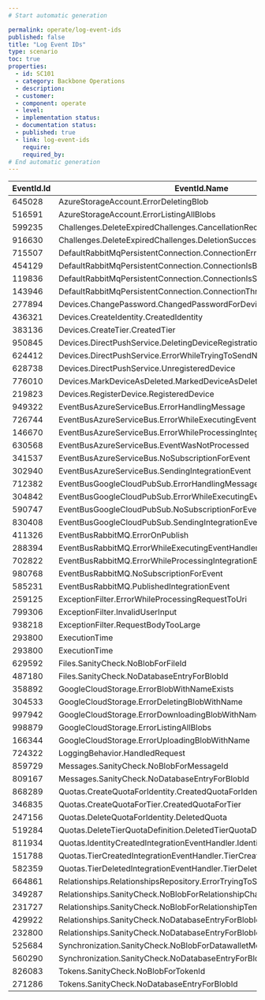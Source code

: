 ```yaml
---
# Start automatic generation

permalink: operate/log-event-ids
published: false
title: "Log Event IDs"
type: scenario
toc: true
properties:
  - id: SC101
  - category: Backbone Operations
  - description:
  - customer:
  - component: operate
  - level:
  - implementation status:
  - documentation status:
  - published: true
  - link: log-event-ids
    require:
    required_by:
# End automatic generation
---
```


| EventId.Id | EventId.Name                                                              |
| ---------- | ------------------------------------------------------------------------- |
| 645028     | AzureStorageAccount.ErrorDeletingBlob                                     |
| 516591     | AzureStorageAccount.ErrorListingAllBlobs                                  |
| 599235     | Challenges.DeleteExpiredChallenges.CancellationRequested                  |
| 916630     | Challenges.DeleteExpiredChallenges.DeletionSuccessful                     |
| 715507     | DefaultRabbitMqPersistentConnection.ConnectionError                       |
| 454129     | DefaultRabbitMqPersistentConnection.ConnectionIsBlocked                   |
| 119836     | DefaultRabbitMqPersistentConnection.ConnectionIsShutdown                  |
| 143946     | DefaultRabbitMqPersistentConnection.ConnectionThrewAnException            |
| 277894     | Devices.ChangePassword.ChangedPasswordForDevice                           |
| 436321     | Devices.CreateIdentity.CreatedIdentity                                    |
| 383136     | Devices.CreateTier.CreatedTier                                            |
| 950845     | Devices.DirectPushService.DeletingDeviceRegistration                      |
| 624412     | Devices.DirectPushService.ErrorWhileTryingToSendNotification              |
| 628738     | Devices.DirectPushService.UnregisteredDevice                              |
| 776010     | Devices.MarkDeviceAsDeleted.MarkedDeviceAsDeleted                         |
| 219823     | Devices.RegisterDevice.RegisteredDevice                                   |
| 949322     | EventBusAzureServiceBus.ErrorHandlingMessage                              |
| 726744     | EventBusAzureServiceBus.ErrorWhileExecutingEventHandlerCausingRetry       |
| 146670     | EventBusAzureServiceBus.ErrorWhileProcessingIntegrationEvent              |
| 630568     | EventBusAzureServiceBus.EventWasNotProcessed                              |
| 341537     | EventBusAzureServiceBus.NoSubscriptionForEvent                            |
| 302940     | EventBusAzureServiceBus.SendingIntegrationEvent                           |
| 712382     | EventBusGoogleCloudPubSub.ErrorHandlingMessage                            |
| 304842     | EventBusGoogleCloudPubSub.ErrorWhileExecutingEventHandlerType             |
| 590747     | EventBusGoogleCloudPubSub.NoSubscriptionForEvent                          |
| 830408     | EventBusGoogleCloudPubSub.SendingIntegrationEvent                         |
| 411326     | EventBusRabbitMQ.ErrorOnPublish                                           |
| 288394     | EventBusRabbitMQ.ErrorWhileExecutingEventHandlerType                      |
| 702822     | EventBusRabbitMQ.ErrorWhileProcessingIntegrationEvent                     |
| 980768     | EventBusRabbitMQ.NoSubscriptionForEvent                                   |
| 585231     | EventBusRabbitMQ.PublishedIntegrationEvent                                |
| 259125     | ExceptionFilter.ErrorWhileProcessingRequestToUri                          |
| 799306     | ExceptionFilter.InvalidUserInput                                          |
| 938218     | ExceptionFilter.RequestBodyTooLarge                                       |
| 293800     | ExecutionTime                                                             |
| 293800     | ExecutionTime                                                             |
| 629592     | Files.SanityCheck.NoBlobForFileId                                         |
| 487180     | Files.SanityCheck.NoDatabaseEntryForBlobId                                |
| 358892     | GoogleCloudStorage.ErrorBlobWithNameExists                                |
| 304533     | GoogleCloudStorage.ErrorDeletingBlobWithName                              |
| 997942     | GoogleCloudStorage.ErrorDownloadingBlobWithName                           |
| 998879     | GoogleCloudStorage.ErrorListingAllBlobs                                   |
| 166344     | GoogleCloudStorage.ErrorUploadingBlobWithName                             |
| 724322     | LoggingBehavior.HandledRequest                                            |
| 859729     | Messages.SanityCheck.NoBlobForMessageId                                   |
| 809167     | Messages.SanityCheck.NoDatabaseEntryForBlobId                             |
| 868289     | Quotas.CreateQuotaForIdentity.CreatedQuotaForIdentities                   |
| 346835     | Quotas.CreateQuotaForTier.CreatedQuotaForTier                             |
| 247156     | Quotas.DeleteQuotaForIdentity.DeletedQuota                                |
| 519284     | Quotas.DeleteTierQuotaDefinition.DeletedTierQuotaDefinition               |
| 811934     | Quotas.IdentityCreatedIntegrationEventHandler.IdentityCreated             |
| 151788     | Quotas.TierCreatedIntegrationEventHandler.TierCreated                     |
| 582359     | Quotas.TierDeletedIntegrationEventHandler.TierDeleted                     |
| 664861     | Relationships.RelationshipsRepository.ErrorTryingToSaveRelationshipChange |
| 349287     | Relationships.SanityCheck.NoBlobForRelationshipChangeId                   |
| 231727     | Relationships.SanityCheck.NoBlobForRelationshipTemplateId                 |
| 429922     | Relationships.SanityCheck.NoDatabaseEntryForBlobId                        |
| 232800     | Relationships.SanityCheck.NoDatabaseEntryForBlobId                        |
| 525684     | Synchronization.SanityCheck.NoBlobForDatawalletModificationId             |
| 560290     | Synchronization.SanityCheck.NoDatabaseEntryForBlobId                      |
| 826083     | Tokens.SanityCheck.NoBlobForTokenId                                       |
| 271286     | Tokens.SanityCheck.NoDatabaseEntryForBlobId                               |
